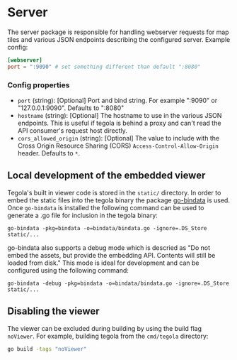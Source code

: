 # Server

The server package is responsible for handling webserver requests for map tiles and various JSON endpoints describing the configured server. Example config:

```toml
[webserver]
port = ":9090" # set something different than default ":8080"
```

### Config properties

- `port` (string): [Optional] Port and bind string. For example ":9090" or "127.0.0.1:9090". Defaults to ":8080"
- `hostname` (string): [Optional] The hostname to use in the various JSON endpoints. This is useful if tegola is behind a proxy and can't read the API consumer's request host directly.
- `cors_allowed_origin` (string): [Optional] The value to include with the Cross Origin Resource Sharing (CORS) `Access-Control-Allow-Origin` header. Defaults to `*`.

## Local development of the embedded viewer

Tegola's built in viewer code is stored in the `static/` directory. In order to embed the static files into the tegola binary the package [go-bindata](github.com/jteeuwen/go-bindata) is used. Once `go-bindata` is installed the following command can be used to generate a .go file for inclusion in the tegola binary:

```
go-bindata -pkg=bindata -o=bindata/bindata.go -ignore=.DS_Store static/...
```

go-bindata also supports a debug mode which is descried as "Do not embed the assets, but provide the embedding API. Contents will still be loaded from disk." This mode is ideal for development and can be configured using the following command:

```
go-bindata -debug -pkg=bindata -o=bindata/bindata.go -ignore=.DS_Store static/...
```

## Disabling the viewer

The viewer can be excluded during building by using the build flag `noViewer`. For example, building tegola from the `cmd/tegola` directory:

```bash
go build -tags "noViewer"
```

